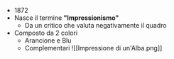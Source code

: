 - 1872
- Nasce il termine **"Impressionismo"**
	- Da un critico che valuta negativamente il quadro
- Composto da 2 colori
	- Arancione e Blu
	- Complementari
![[Impressione di un'Alba.png]]